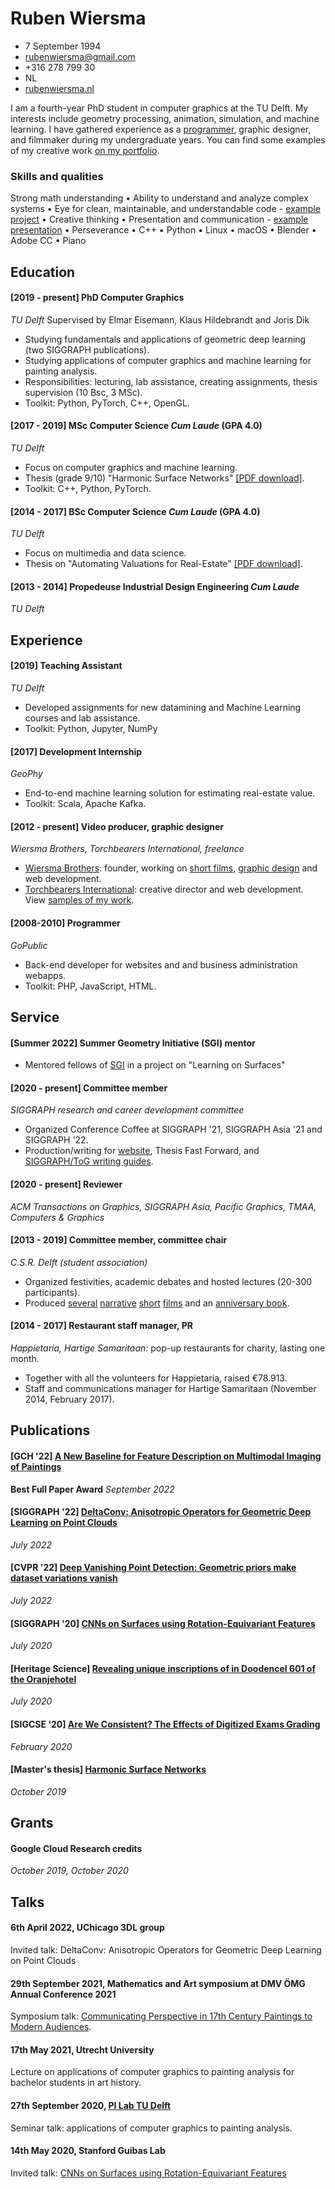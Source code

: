 <div style="width: 80px; height: 80px; border-radius: 40px; margin: 0 0 0 20px; float: right; background: url(../img/profile_ruben.jpg); background-position: -2px -5px; background-size: cover"></div>

# Ruben Wiersma
- 7 September 1994
- [rubenwiersma@gmail.com](mailto:rubenwiersma@gmail.com)
- +316 278 799 30
- NL
- [rubenwiersma.nl](https://rubenwiersma.nl)

I am a fourth-year PhD student in computer graphics at the TU Delft. My interests include geometry processing, animation, simulation, and machine learning. I have gathered experience as a [programmer](https://github.com/rubenwiersma), graphic designer, and filmmaker during my undergraduate years. You can find some examples of my creative work [on my portfolio](https://rubenwiersma.nl/category/creative-portfolio.html).

### Skills and qualities
Strong math understanding • Ability to understand and analyze complex systems • Eye for clean, maintainable, and understandable code - [example project](https://github.com/rubenwiersma/deltaconv) • Creative thinking • Presentation and communication - [example presentation](https://www.youtube.com/watch?v=pKVtuz4dG0g) • Perseverance • C++ • Python • Linux • macOS • Blender • Adobe CC • Piano

## Education

#### [2019 - present] PhD Computer Graphics
_TU Delft_ Supervised by Elmar Eisemann, Klaus Hildebrandt and Joris Dik

- Studying fundamentals and applications of geometric deep learning (two SIGGRAPH publications).
- Studying applications of computer graphics and machine learning for painting analysis.
- Responsibilities: lecturing, lab assistance, creating assignments, thesis supervision (10 Bsc, 3 MSc).
- Toolkit: Python, PyTorch, C++, OpenGL.

#### [2017 - 2019] MSc Computer Science _Cum Laude_ (GPA 4.0)
_TU Delft_

- Focus on computer graphics and machine learning.
- Thesis (grade 9/10) "Harmonic Surface Networks" [[PDF download]](https://repository.tudelft.nl/islandora/object/uuid:931ee653-eb26-40c2-8f54-9c5835fd6fba/datastream/OBJ/download).
- Toolkit: C++, Python, PyTorch.

#### [2014 - 2017] BSc Computer Science _Cum Laude_ (GPA 4.0)
_TU Delft_

- Focus on multimedia and data science.
- Thesis on "Automating Valuations for Real-Estate" [[PDF download]](https://repository.tudelft.nl/islandora/object/uuid:d2a020e3-07b3-42c8-a926-0e0e2f7ed6f0/datastream/OBJ/download).

#### [2013 - 2014] Propedeuse Industrial Design Engineering _Cum Laude_
_TU Delft_

## Experience

#### [2019] Teaching Assistant
_TU Delft_

- Developed assignments for new datamining and Machine Learning courses and lab assistance.
- Toolkit: Python, Jupyter, NumPy

#### [2017] Development Internship
_GeoPhy_

- End-to-end machine learning solution for estimating real-estate value.
- Toolkit: Scala, Apache Kafka.

#### [2012 - present] Video producer, graphic designer
_Wiersma Brothers, Torchbearers International, freelance_

- [Wiersma Brothers](http://wiersmabrothers.nl): founder, working on [short films](https://rubenwiersma.nl/tags.html#film), [graphic design](https://rubenwiersma.nl/tags.html#graphic-design) and web development.
- [Torchbearers International](https://torchbearers.org): creative director and web development. View [samples of my work](https://rubenwiersma.nl/creative%20portfolio/2018/09/01/Torchbearers-International.html).

#### [2008-2010] Programmer
_GoPublic_

- Back-end developer for websites and and business administration webapps.
- Toolkit: PHP, JavaScript, HTML.

## Service

#### [Summer 2022] Summer Geometry Initiative (SGI) mentor
- Mentored fellows of [SGI](https://sgi.mit.edu) in a project on "Learning on Surfaces"


#### [2020 - present] Committee member
_SIGGRAPH research and career development committee_

- Organized Conference Coffee at SIGGRAPH '21, SIGGRAPH Asia '21 and SIGGRAPH '22.
- Production/writing for [website](https://research.siggraph.org), Thesis Fast Forward, and [SIGGRAPH/ToG writing guides](https://research.siggraph.org/blog/guides/explanatory-paper-figures-with-illustrator-and-blender/).


#### [2020 - present] Reviewer
_ACM Transactions on Graphics, SIGGRAPH Asia, Pacific Graphics, TMAA, Computers & Graphics_


#### [2013 - 2019] Committee member, committee chair
_C.S.R. Delft (student association)_

- Organized festivities, academic debates and hosted lectures (20-300 participants).
- Produced [several](/creative%20portfolio/2015/11/01/La-Serenissima.html) [narrative](/creative%20portfolio/2018/11/01/Motown-Fever.html) [short](/creative%20portfolio/2016/05/01/Onontdekt.html) [films](/creative%20portfolio/2015/02/01/Magnifique.html) and an [anniversary book](/creative%20portfolio/2017/02/01/Pioniers-Book.html).


#### [2014 - 2017] Restaurant staff manager, PR
_Happietaria, Hartige Samaritaan:_ pop-up restaurants for charity, lasting one month.

- Together with all the volunteers for Happietaria, raised €78.913.
- Staff and communications manager for Hartige Samaritaan (November 2014, February 2017).

## Publications

#### [GCH '22] [A New Baseline for Feature Description on Multimodal Imaging of Paintings](https://rubenwiersma.nl/publications/2022/09/28/A-New-Baseline.html)
__Best Full Paper Award__
_September 2022_

#### [SIGGRAPH '22] [DeltaConv: Anisotropic Operators for Geometric Deep Learning on Point Clouds](https://rubenwiersma.n/deltaconv)
_July 2022_

#### [CVPR '22] [Deep Vanishing Point Detection: Geometric priors make dataset variations vanish](https://arxiv.org/pdf/2203.08586.pdf)
_July 2022_

#### [SIGGRAPH '20] [CNNs on Surfaces using Rotation-Equivariant Features](https://rubenwiersma.n/hsn)
_July 2020_

#### [Heritage Science] [Revealing unique inscriptions of in Doodencel 601 of the Oranjehotel](https://doi.org/10.1186/s40494-020-00418-8)
_July 2020_

#### [SIGCSE '20] [Are We Consistent? The Effects of Digitized Exams Grading](https://doi.org/10.1145/3328778.3372630)
_February 2020_

#### [Master's thesis] [Harmonic Surface Networks](http://resolver.tudelft.nl/uuid:931ee653-eb26-40c2-8f54-9c5835fd6fba)
_October 2019_

## Grants

#### Google Cloud Research credits
_October 2019, October 2020_

## Talks

#### 6th April 2022, UChicago 3DL group
Invited talk: DeltaConv: Anisotropic Operators for Geometric Deep Learning on Point Clouds

#### 29th September 2021, Mathematics and Art symposium at DMV ÖMG Annual Conference 2021
Symposium talk: [Communicating Perspective in 17th Century Paintings to Modern Audiences](https://www.youtube.com/watch?v=qCk4thMuPVM&list=PLIQnnJvM8OOkdVa7p-uYbMs5OnR2Gcza-&index=6).

#### 17th May 2021, Utrecht University
Lecture on applications of computer graphics to painting analysis for bachelor students in art history.

#### 27th September 2020, [PI Lab TU Delft](https://www.tudelft.nl/en/ide/research/research-labs/pi-lab)
Seminar talk: applications of computer graphics to painting analysis.

#### 14th May 2020, Stanford Guibas Lab
Invited talk: <a href="/hsn">CNNs on Surfaces using Rotation-Equivariant Features</a>